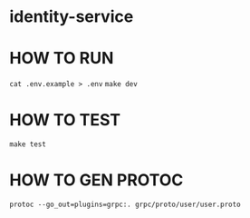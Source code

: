 # identity-service

# HOW TO RUN
`cat .env.example > .env`
`make dev`

# HOW TO TEST
`make test`

# HOW TO GEN PROTOC
`protoc --go_out=plugins=grpc:. grpc/proto/user/user.proto`